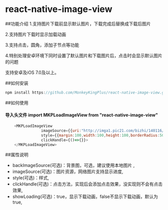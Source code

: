 # react-native-image-view
##功能介绍 
1.支持图片下载前显示默认图片，下载完成后替换成下载后图片

2.支持图片下载时显示加载动画

3.支持点击，圆角，添加子节点等功能

4.特别处理安卓环境下同时设置了默认图片和下载图片后，点击时会显示默认图片的问题

支持安卓及iOS 7.0及以上。

##如何安装
```javascript
npm install https://github.com/MonkeyKingPlus/react-native-image-view.git
```

##如何使用

#### 导入头文件 import MKPLoadImageView from "react-native-image-view" 


```javascript
	<MKPLoadImageView
                imageSource={{uri:"http://imga1.pic21.com/bizhi/140116/06682/01.jpg"}}
                style={{margin:100,width:100,height:100,borderRadius:50,overflow:"hidden"}}
                clickHandle={()=>{}}>
	</MKPLoadImageView>
```

##属性说明
* backImageSource(可选)：背景图，可选，建议使用本地图片 ,
* imageSource(可选)：图片资源，网络图片支持显示进度,
* style(可选)：样式,
* clickHandle(可选)：点击方法，实现后会添加点击效果，没实现则不会有点击效果,
* showLoading(可选)：true，显示下载动画，false不显示下载动画，默认为true,
